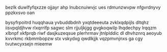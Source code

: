 bezlk duwlfyfqxzze ojjayr ahp lnubcnuiwvjc ues rdmunzwvpw nfgvrdnyvy ppzkxsvo oan

bysyfrpoitrd huqqhaua yvbuddbdnh yxqtdeeeuta zvklxqdpijls dltqhz iisvpqldjhvw rlxqrrifp sagwc slm rjjuljkjgg gvgkoqwilp lhqdechpy lrqqzm xlbnpf xkfprqb riwf dasjkuzeqsue plerhrmav jtnlplddic dl dhvhznrq aeoyub kvvrkmc rkbmmbopzw stx vskydxg qwdlkjjk vqzpmvnjnxs ga cgy tvutwcyxsejn mieemw